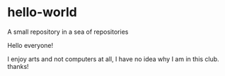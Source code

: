 # hello-world
A small repository in a sea of repositories

Hello everyone!

I enjoy arts and not computers at all, I have no idea why I am in this club. 
thanks!
